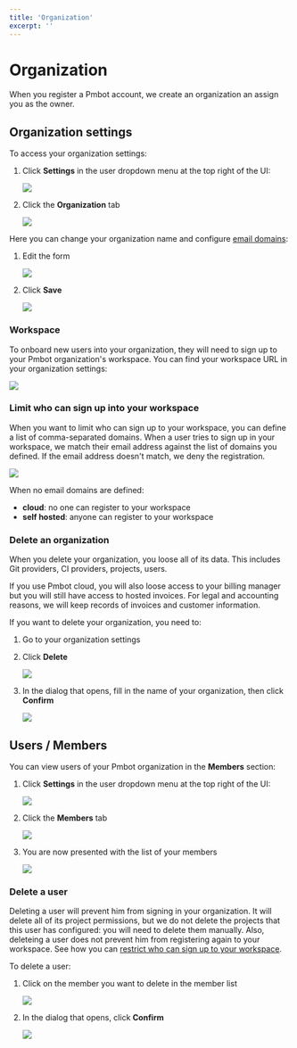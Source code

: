 ```yaml
---
title: 'Organization'
excerpt: ''
---
```


# Organization

When you register a Pmbot account, we create an organization an assign you as the owner.

<div class="table-of-content"></div>

## Organization settings

To access your organization settings:

1. Click **Settings** in the user dropdown menu at the top right of the UI:

    ![](../../../images/organization-settings/settings-menu.png)
    
1. Click the **Organization** tab

    ![](../../../images/organization-settings/organization-tab.png)

Here you can change your organization name and configure [email domains](#limit-who-can-sign-up-into-your-workspace):

1. Edit the form

    ![](../../../images/organization-settings/form.png)
    
1. Click **Save**

    ![](../../../images/organization-settings/save-button.png)

### Workspace

To onboard new users into your organization, they will need to sign up to your Pmbot organization's workspace. You can find your workspace URL in your organization settings:

![](../../../images/organization-settings/workspace.png)
    
### Limit who can sign up into your workspace

When you want to limit who can sign up to your workspace, you can define a list of comma-separated domains. When a user tries to sign up in your workspace, we match their email address against the list of domains you defined. If the email address doesn't match, we deny the registration.

![](../../../images/organization-settings/email-domains.png)

<div class="blockquote" data-props='{ "mod": "warning" }'>

When no email domains are defined:
- **cloud**: no one can register to your workspace
- **self hosted**: anyone can register to your workspace

</div>

### Delete an organization

When you delete your organization, you loose all of its data. This includes Git providers, CI providers, projects, users.

If you use Pmbot cloud, you will also loose access to your billing manager but you will still have access to hosted invoices. For legal and accounting reasons, we will keep records of invoices and customer information.

If you want to delete your organization, you need to:

1. Go to your organization settings
2. Click **Delete**

    ![](../../../images/organization-settings/delete-button.png)
    
3. In the dialog that opens, fill in the name of your organization, then click **Confirm**

    ![](../../../images/organization-settings/confirm-delete.png)

## Users / Members

You can view users of your Pmbot organization in the **Members** section:

1. Click **Settings** in the user dropdown menu at the top right of the UI:

    ![](../../../images/organization-settings/settings-menu.png)

1. Click the **Members** tab

    ![](../../../images/organization-settings/members-tab.png)
    
1. You are now presented with the list of your members

    ![](../../../images/organization-settings/member-list.png)
    
### Delete a user

Deleting a user will prevent him from signing in your organization. It will delete all of its project permissions, but we do not delete the projects that this user has configured: you will need to delete them manually. Also, deleteing a user does not prevent him from registering again to your workspace. See how you can [restrict who can sign up to your workspace](#limit-who-can-sign-up-into-your-workspace).

To delete a user:
1. Click on the member you want to delete in the member list

    ![](../../../images/organization-settings/delete-member.png)
    
1. In the dialog that opens, click **Confirm**

    ![](../../../images/organization-settings/confirm-member-delete.png)
